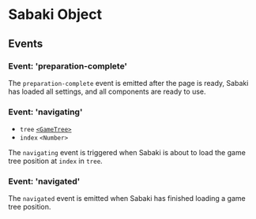 # Sabaki Object

## Events

### Event: 'preparation-complete'

The `preparation-complete` event is emitted after the page is ready, Sabaki has loaded all settings, and all components are ready to use.

### Event: 'navigating'

* `tree` [`<GameTree>`](gametree.md)
* `index` `<Number>`

The `navigating` event is triggered when Sabaki is about to load the game tree position at `index` in `tree`.

### Event: 'navigated'

The `navigated` event is emitted when Sabaki has finished loading a game tree position.

